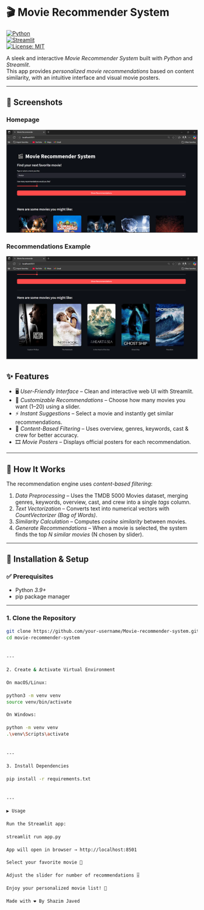 # 🎬 Movie Recommender System  

[![Python](https://img.shields.io/badge/Python-3.9+-blue.svg)](https://www.python.org/)  
[![Streamlit](https://img.shields.io/badge/Streamlit-Framework-red)](https://streamlit.io/)  
[![License: MIT](https://img.shields.io/badge/License-MIT-green.svg)](LICENSE)  

A sleek and interactive *Movie Recommender System* built with *Python* and *Streamlit*.  
This app provides *personalized movie recommendations* based on content similarity, with an intuitive interface and visual movie posters.  

---
## 📸 Screenshots

### Homepage
![App Screenshot](static/images/demo1.png)

### Recommendations Example
![Recommendations](static/images/demo2.png)


## ✨ Features  

- 🖥 *User-Friendly Interface* – Clean and interactive web UI with Streamlit.  
- 🎯 *Customizable Recommendations* – Choose how many movies you want (1–20) using a slider.  
- ⚡ *Instant Suggestions* – Select a movie and instantly get similar recommendations.  
- 🧩 *Content-Based Filtering* – Uses overview, genres, keywords, cast & crew for better accuracy.  
- 🎞 *Movie Posters* – Displays official posters for each recommendation.  

---

## 🧠 How It Works  

The recommendation engine uses *content-based filtering*:  

1. *Data Preprocessing* – Uses the TMDB 5000 Movies dataset, merging genres, keywords, overview, cast, and crew into a single *tags* column.  
2. *Text Vectorization* – Converts text into numerical vectors with *CountVectorizer (Bag of Words)*.  
3. *Similarity Calculation* – Computes *cosine similarity* between movies.  
4. *Generate Recommendations* – When a movie is selected, the system finds the top *N similar movies* (N chosen by slider).  

---

## 🚀 Installation & Setup  

### ✅ Prerequisites  
- Python *3.9+*  
- pip package manager  

---

### 1. Clone the Repository  
```bash
git clone https://github.com/your-username/Movie-recommender-system.git
cd movie-recommender-system


---

2. Create & Activate Virtual Environment

On macOS/Linux:

python3 -m venv venv
source venv/bin/activate

On Windows:

python -m venv venv
.\venv\Scripts\activate


---

3. Install Dependencies

pip install -r requirements.txt


---

▶ Usage

Run the Streamlit app:

streamlit run app.py

App will open in browser → http://localhost:8501

Select your favorite movie 🎥

Adjust the slider for number of recommendations 🎚

Enjoy your personalized movie list! 🎉

Made with ❤️ By Shazim Javed
